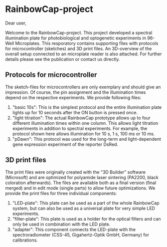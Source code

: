 # RainbowCap-project
Dear user,

Welcome to the RainbowCap-project. This project developed a spectral illumination plate for photobiological and optogenetic experiments in 96-Well Microplates. This resporatory contains supporting files with protocols for microcontroller (sketches) and 3D print files. An 3D-overview of the overall setup connected to an microplate reader is also attached. For further details please see the publication or contact us directly.

## Protocols for microcontroller
The sketch-files for microcontrollers are only exemplary and should give an impression. Of course, the pin assignment and the illumination times depend on the respective experiments. We provide following files:
1. "basic 10s": This is the simplest protocol and the entire illumination plate lights up for 10 seconds after the ON button is pressed once.
2. "light titration": The actual RainbowCap prototype allows up to four different illumination times within one column. This allows light titration experiments in addition to spectral experiments. For example, the protocol shown here allows illumination for 10 s, 1 s, 100 ms or 10 ms.
3. "pDawn": This protocol was used for the long-term and light-dependent gene expression experiment of the reporter DsRed.

## 3D print files
The print files were originally created with the "3D Builder" software (Microsoft) and are optimized for polyamide laser sintering (PA2200, black coloration afterwards). The files are available both as a final version (final merged) and in edit mode (single parts) to allow future optimizations. We provide the print files for three individual components:
1. "LED-plate": This plate can be used as a part of the whole RainbowCap system, but can also be used as a universal plate for very simple LED experiments.
2. "filter-plate": This plate is used as a holder for the optical filters and can only be used in combination with the LED plate.
3. "adapter": This component connects the LED-plate with the spectroradiometer (CSS-45, Gigahertz-Optik GmbH, Germany) for calibrations.
